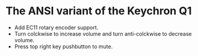 # The ANSI variant of the Keychron Q1

- Add EC11 rotary encoder support.
- Turn colckwise to increase volume and turn anti-colckwise to decrease volume.
- Press top right key pushbutton to mute.

